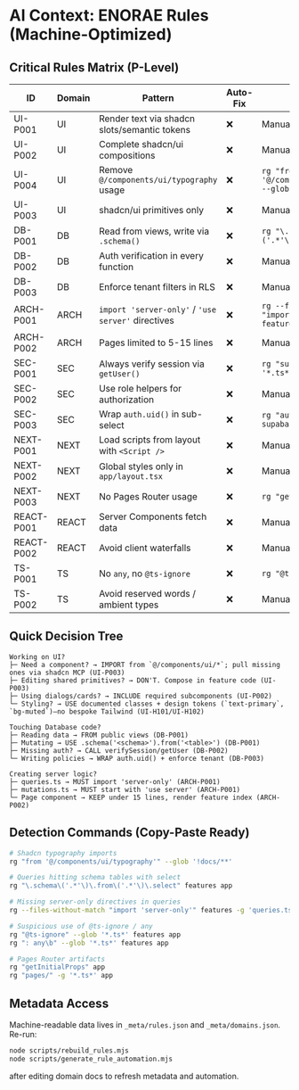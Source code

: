 # AI Context: ENORAE Rules (Machine-Optimized)

## Critical Rules Matrix (P-Level)

| ID | Domain | Pattern | Auto-Fix | Detection |
|----|--------|---------|----------|-----------|
| UI-P001 | UI | Render text via shadcn slots/semantic tokens | ❌ | Manual |
| UI-P002 | UI | Complete shadcn/ui compositions | ❌ | Manual |
| UI-P004 | UI | Remove `@/components/ui/typography` usage | ❌ | `rg "from '@/components/ui/typography'" --glob '!docs/**'` |
| UI-P003 | UI | shadcn/ui primitives only | ❌ | Manual |
| DB-P001 | DB | Read from views, write via `.schema()` | ❌ | `rg "\.schema\('.*'\)\.from\('.*'\)\.select" features app` |
| DB-P002 | DB | Auth verification in every function | ❌ | Manual |
| DB-P003 | DB | Enforce tenant filters in RLS | ❌ | Manual (policy review) |
| ARCH-P001 | ARCH | `import 'server-only'` / `'use server'` directives | ❌ | `rg --files-without-match "import 'server-only'" features -g 'queries.ts'` |
| ARCH-P002 | ARCH | Pages limited to 5-15 lines | ❌ | Manual |
| SEC-P001 | SEC | Always verify session via `getUser()` | ❌ | `rg "supabase.auth.getUser" -g '*.ts*' features app` |
| SEC-P002 | SEC | Use role helpers for authorization | ❌ | Manual |
| SEC-P003 | SEC | Wrap `auth.uid()` in sub-select | ❌ | `rg "auth.uid()" supabase/migrations` |
| NEXT-P001 | NEXT | Load scripts from layout with `<Script />` | ❌ | Manual |
| NEXT-P002 | NEXT | Global styles only in `app/layout.tsx` | ❌ | Manual |
| NEXT-P003 | NEXT | No Pages Router usage | ❌ | `rg "getInitialProps" app` |
| REACT-P001 | REACT | Server Components fetch data | ❌ | Manual |
| REACT-P002 | REACT | Avoid client waterfalls | ❌ | Manual |
| TS-P001 | TS | No `any`, no `@ts-ignore` | ❌ | `rg "@ts-ignore" features app` |
| TS-P002 | TS | Avoid reserved words / ambient types | ❌ | Manual |

## Quick Decision Tree

```
Working on UI?
├─ Need a component? → IMPORT from `@/components/ui/*`; pull missing ones via shadcn MCP (UI-P003)
├─ Editing shared primitives? → DON'T. Compose in feature code (UI-P003)
├─ Using dialogs/cards? → INCLUDE required subcomponents (UI-P002)
└─ Styling? → USE documented classes + design tokens (`text-primary`, `bg-muted`)—no bespoke Tailwind (UI-H101/UI-H102)

Touching Database code?
├─ Reading data → FROM public views (DB-P001)
├─ Mutating → USE .schema('<schema>').from('<table>') (DB-P001)
├─ Missing auth? → CALL verifySession/getUser (DB-P002)
└─ Writing policies → WRAP auth.uid() + enforce tenant (DB-P003)

Creating server logic?
├─ queries.ts → MUST import 'server-only' (ARCH-P001)
├─ mutations.ts → MUST start with 'use server' (ARCH-P001)
└─ Page component → KEEP under 15 lines, render feature index (ARCH-P002)
```

## Detection Commands (Copy-Paste Ready)

```bash
# Shadcn typography imports
rg "from '@/components/ui/typography'" --glob '!docs/**'

# Queries hitting schema tables with select
rg "\.schema\('.*'\)\.from\('.*'\)\.select" features app

# Missing server-only directives in queries
rg --files-without-match "import 'server-only'" features -g 'queries.ts'

# Suspicious use of @ts-ignore / any
rg "@ts-ignore" --glob '*.ts*' features app
rg ": any\b" --glob '*.ts*' features app

# Pages Router artifacts
rg "getInitialProps" app
rg "pages/" -g '*.ts*' app
```

## Metadata Access

Machine-readable data lives in `_meta/rules.json` and `_meta/domains.json`. Re-run:

```bash
node scripts/rebuild_rules.mjs
node scripts/generate_rule_automation.mjs
```

after editing domain docs to refresh metadata and automation.
